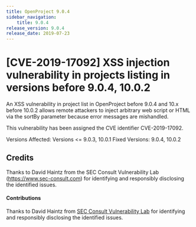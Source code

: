 ```yaml
---
title: OpenProject 9.0.4
sidebar_navigation:
    title: 9.0.4
release_version: 9.0.4
release_date: 2019-07-23
---
```


# [CVE-2019-17092] XSS injection vulnerability in projects listing in versions before 9.0.4, 10.0.2

An XSS vulnerability in project list in OpenProject before 9.0.4 and 10.x before 10.0.2 allows remote attackers to inject arbitrary web script or HTML via the sortBy parameter because error messages are mishandled.

This vulnerability has been assigned the CVE identifier CVE-2019-17092.

Versions Affected: Versions <= 9.0.3, 10.0.1
Fixed Versions: 9.0.4, 10.0.2

## Credits
Thanks to David Haintz from the SEC Consult Vulnerability Lab (https://www.sec-consult.com) for identifying and responsibly disclosing the identified issues.

#### Contributions

Thanks to David Haintz from [SEC Consult Vulnerability Lab](https://www.sec-consult.com) for identifying and responsibly disclosing the identified issues.
